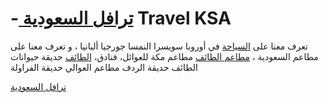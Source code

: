 # -<a href="http://www.travksa.com/"> ترافل السعودية</a>   Travel KSA
تعرف معنا على <a href="http://www.travksa.com/"> السياحة</a> في أوروبا سويسرا النمسا جورجيا ألبانيا ، و تعرف معنا على مطاعم السعودية ، <a href="http://www.travksa.com/"> مطاعم الطائف</a> مطاعم مكة للعوائل، فنادق، <a href="http://www.travksa.com/"> الطائف</a> حديقة حيوانات الطائف حديقة الردف مطاعم العوالي حديقة الفراولة

<a href="http://www.travksa.com/"> ترافل السعودية</a>
